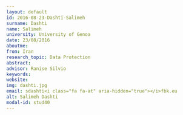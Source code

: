 ```yaml
---
layout: default 
id: 2016-08-23-Dashti-Salimeh
surname: Dashti
name: Salimeh
university: University of Genoa
date: 23/08/2016
aboutme: 
from: Iran
research_topic: Data Protection
abstract: 
advisor: Ranise Silvio
keywords: 
website: 
img: dashti.jpg
email: sdashti<i class="fa fa-at" aria-hidden="true"></i>fbk.eu
alt: Salimeh Dashti
modal-id: stud40
---
```

